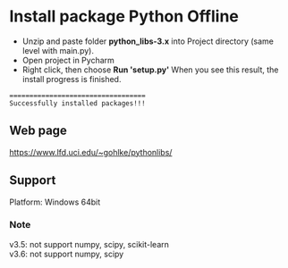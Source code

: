 # Install package Python Offline
* Unzip and paste folder <b>python_libs-3.x</b> into Project directory (same level with main.py).
* Open project in Pycharm
* Right click, then choose <b>Run 'setup.py'</b>
When you see this result, the install progress is finished.
 
```
==================================
Successfully installed packages!!!
```

## Web page
https://www.lfd.uci.edu/~gohlke/pythonlibs/

## Support
Platform: Windows 64bit

### Note
v3.5: not support numpy, scipy, scikit-learn<br>
v3.6: not support numpy, scipy<br>